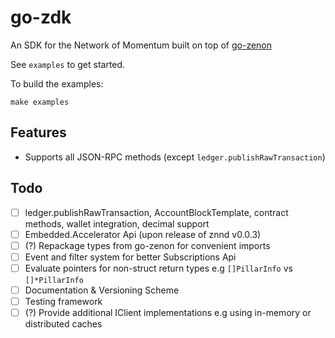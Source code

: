 # go-zdk

An SDK for the Network of Momentum built on top of [go-zenon](https://github.com/zenon-network/go-zenon)

See `examples` to get started.

To build the examples:

```shell
make examples
```

## Features

- Supports all JSON-RPC methods (except `ledger.publishRawTransaction`)

## Todo

- [ ] ledger.publishRawTransaction, AccountBlockTemplate, contract methods, wallet integration, decimal support
- [ ] Embedded.Accelerator Api (upon release of znnd v0.0.3)
- [ ] (?) Repackage types from go-zenon for convenient imports
- [ ] Event and filter system for better Subscriptions Api
- [ ] Evaluate pointers for non-struct return types e.g `[]PillarInfo` vs `[]*PillarInfo`
- [ ] Documentation & Versioning Scheme
- [ ] Testing framework
- [ ] (?) Provide additional IClient implementations e.g using in-memory or distributed caches

